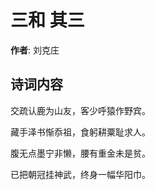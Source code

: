 # 三和  其三

**作者**: 刘克庄

## 诗词内容

交疏认鹿为山友，客少呼猿作野宾。

藏手泽书惭忝祖，食躬耕粟耻求人。

腹无点墨宁非懒，腰有重金未是贫。

已把朝冠挂神武，终身一幅华阳巾。

